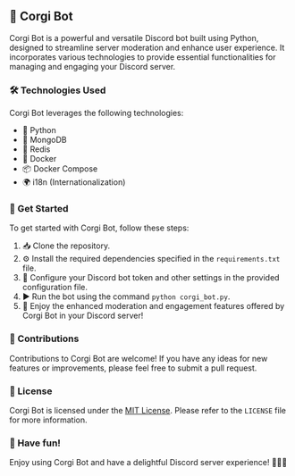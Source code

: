 ## 🐶 Corgi Bot

Corgi Bot is a powerful and versatile Discord bot built using Python, designed to streamline server moderation and enhance user experience. It incorporates various technologies to provide essential functionalities for managing and engaging your Discord server.

### 🛠️ Technologies Used

Corgi Bot leverages the following technologies:

- 🐍 Python
- 🍃 MongoDB
- 🧸 Redis
- 🐳 Docker
- 📦 Docker Compose
- 🌍 i18n (Internationalization)

### 🚀 Get Started

To get started with Corgi Bot, follow these steps:

1. 📥 Clone the repository.
2. ⚙️ Install the required dependencies specified in the `requirements.txt` file.
3. 🔧 Configure your Discord bot token and other settings in the provided configuration file.
4. ▶️ Run the bot using the command `python corgi_bot.py`.
5. 🎉 Enjoy the enhanced moderation and engagement features offered by Corgi Bot in your Discord server!

### 💬 Contributions

Contributions to Corgi Bot are welcome! If you have any ideas for new features or improvements, please feel free to submit a pull request.

### 📝 License

Corgi Bot is licensed under the [MIT License](https://opensource.org/licenses/MIT). Please refer to the `LICENSE` file for more information.

### 🥏 Have fun!
Enjoy using Corgi Bot and have a delightful Discord server experience! 🎾🦴🐾
